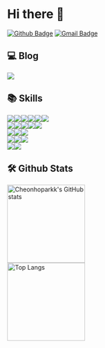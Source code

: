 # Hi there 👋

[![Github Badge](https://img.shields.io/badge/-Cheonhoparkk-grey?style=flat&logo=github&logoColor=white&link=https://github.com/Cheonhoparkk/)](https://www.github.com/Cheonhoparkk/) 
[![Gmail Badge](https://img.shields.io/badge/-a20489506@gmail.com-c14438?style=flat&logo=Gmail&logoColor=white&link=mailto:a20489506@gmail.com)](mailto:a20489506@gmail.com) 


## 💻 Blog
<a href="https://chpark610.tistory.com/" target="_blank">
    <img src="https://img.shields.io/badge/TISTORY-EE4E4E?style=for-the-badge&logo=tistory&logoColor=white"/>
</a>


## 📚 Skills
<div style="display: flex;">
  <a>
    <img src="https://img.shields.io/badge/java-007396?style=for-the-badge&logo=OpenJDK&logoColor=white">
  </a>

  <a>
    <img src="https://img.shields.io/badge/Spring-6DB33F?style=for-the-badge&logo=Spring&logoColor=white">
  </a>

  <a>
    <img src="https://img.shields.io/badge/springboot-6DB33F?style=for-the-badge&logo=springboot&logoColor=white">
  </a>

  <a>
    <img src="https://img.shields.io/badge/Spring Security-6DB33F?style=for-the-badge&logo=Spring Security&logoColor=white">
  </a>
    
  <a>
    <img src="https://img.shields.io/badge/gradle-02303A?style=for-the-badge&logo=gradle&logoColor=#02303A">
  </a>

  <a>
    <img src="https://img.shields.io/badge/apache maven-C71A36?style=for-the-badge&logo=apachemaven&logoColor=#02303A">
  </a>
</div>

<div style="display: flex;">
  <a>
    <img src="https://img.shields.io/badge/HTML5-E34F26?style=for-the-badge&logo=HTML5&logoColor=white">
  </a>

  <a>
    <img src="https://img.shields.io/badge/CSS3-1572B6?style=for-the-badge&logo=CSS3&logoColor=white">
  </a>
  
  <a>
    <img src="https://img.shields.io/badge/JavaScript-F7DF1E?style=for-the-badge&logo=JavaScript&logoColor=white">
  </a>

  <a>
    <img src="https://img.shields.io/badge/Thymeleaf-005F0F?style=for-the-badge&logo=Thymeleaf&logoColor=white">
  </a>

  <a>
    <img src="https://img.shields.io/badge/jQuery-0769AD?style=for-the-badge&logo=jquery&logoColor=white">
  </a>
  
</div>

<div style="display: flex;">
  <a>
    <img src="https://img.shields.io/badge/MySQL-4479A1?style=for-the-badge&logo=MySQL&logoColor=white">
  </a>

  <a>
    <img src="https://img.shields.io/badge/oracle-F80000?style=for-the-badge&logo=oracleL&logoColor=white">
  </a>

  <a>
    <img src="https://img.shields.io/badge/mariadb-003545?style=for-the-badge&logo=mariadb&logoColor=white">
  </a>
  
</div>

<div style="display: flex;">
  <a>
    <img src="https://img.shields.io/badge/linux-FCC624?style=for-the-badge&logo=linux&logoColor=white">
  </a>
  
  <a>
    <img src="https://img.shields.io/badge/apache-D22128?style=for-the-badge&logo=apache&logoColor=white">
  </a>

  <a>
    <img src="https://img.shields.io/badge/apache tomcat-F8DC75?style=for-the-badge&logo=apachetomcat&logoColor=white">
  </a>
  
</div>

<div style="display: flex;">
  <a>
    <img src="https://img.shields.io/badge/subversion-809CC9?style=for-the-badge&logo=subversion&logoColor=white">
  </a>

  <a>
    <img src="https://img.shields.io/badge/git-F05032?style=for-the-badge&logo=git&logoColor=white">
  </a>
</div>


## 🛠️ Github Stats
<p>
  <img height="180em" src="https://github-readme-stats.vercel.app/api?username=Cheonhoparkk&hide=stars,contribs&show_icons=true&theme=radical" alt="Cheonhoparkk's GitHub stats">
  <br>
  <img height="180em" src="https://github-readme-stats.vercel.app/api/top-langs/?username=Cheonhoparkk&layout=compact&theme=radical" alt="Top Langs">
</p>
